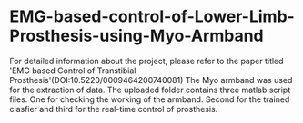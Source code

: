 # EMG-based-control-of-Lower-Limb-Prosthesis-using-Myo-Armband
For detailed information about the project, please refer to the paper titled 'EMG based Control of Transtibial Prosthesis'(DOI:10.5220/0009464200740081)
The Myo armband was used for the extraction of data. 
The uploaded folder contains three matlab script files. One for checking the working of the armband. Second for the trained clasfier and third for the real-time control of prosthesis.
